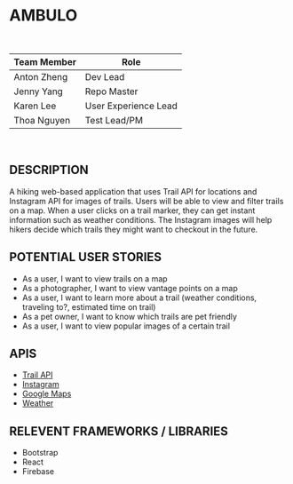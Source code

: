 AMBULO
======
<br />

| Team Member | Role                 |
| ------------| -------------------- |
| Anton Zheng | Dev Lead             |
| Jenny Yang  | Repo Master          |
| Karen Lee   | User Experience Lead |
| Thoa Nguyen | Test Lead/PM         |

<br />

## DESCRIPTION
A hiking web-based application that uses Trail API for locations and Instagram API for images of trails. 
Users will be able to view and filter trails on a map. When a user clicks on a trail marker, 
they can get instant information such as weather conditions. 
The Instagram images will help hikers decide which trails they might want to checkout in the future. 

## POTENTIAL USER STORIES
* As a user, I want to view trails on a map
* As a photographer, I want to view vantage points on a map
* As a user, I want to learn more about a trail (weather conditions, traveling to?, estimated time on trail)
* As a pet owner, I want to know which trails are pet friendly
* As a user, I want to view popular images of a certain trail


## APIS
* [Trail API]( https://market.mashape.com/trailapi/trailapi)
* [Instagram](https://www.instagram.com/developer/)
* [Google Maps](https://developers.google.com/maps/)
* [Weather](https://openweathermap.org/api)

## RELEVENT FRAMEWORKS / LIBRARIES
* Bootstrap
* React
* Firebase
